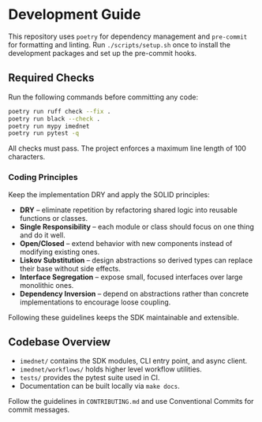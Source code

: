 # Development Guide

This repository uses `poetry` for dependency management and `pre-commit` for formatting and linting.
Run `./scripts/setup.sh` once to install the development packages and set up the pre-commit hooks.
## Required Checks
Run the following commands before committing any code:

```bash
poetry run ruff check --fix .
poetry run black --check .
poetry run mypy imednet
poetry run pytest -q
```

All checks must pass. The project enforces a maximum line length of 100 characters.

### Coding Principles
Keep the implementation DRY and apply the SOLID principles:

- **DRY** – eliminate repetition by refactoring shared logic into reusable
  functions or classes.
- **Single Responsibility** – each module or class should focus on one thing
  and do it well.
- **Open/Closed** – extend behavior with new components instead of modifying
  existing ones.
- **Liskov Substitution** – design abstractions so derived types can replace
  their base without side effects.
- **Interface Segregation** – expose small, focused interfaces over large
  monolithic ones.
- **Dependency Inversion** – depend on abstractions rather than concrete
  implementations to encourage loose coupling.

Following these guidelines keeps the SDK maintainable and extensible.

## Codebase Overview
- `imednet/` contains the SDK modules, CLI entry point, and async client.
- `imednet/workflows/` holds higher level workflow utilities.
- `tests/` provides the pytest suite used in CI.
- Documentation can be built locally via `make docs`.

Follow the guidelines in `CONTRIBUTING.md` and use Conventional Commits for
commit messages.
